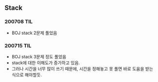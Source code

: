 ## Stack

### 200708 TIL
- BOJ stack 2문제 풀었음

### 200715 TIL
- BOJ stack 3문제 정도 풀었음
- stack에 대한 이해도가 증가하고 있음.
- 그러나 시간을 너무 많이 쓰기 때문에, 시간을 정해놓고 못 풀면 바로 도움을 받는 식으로 해야할듯.